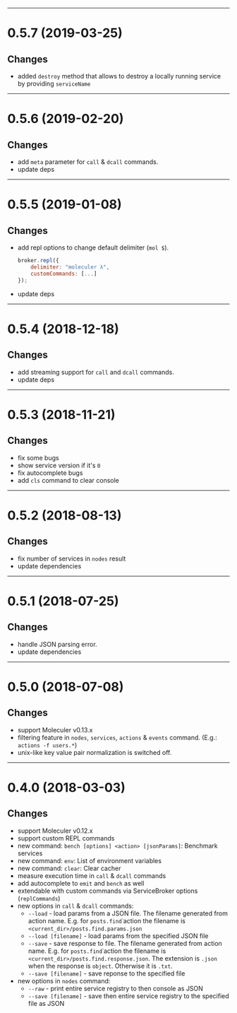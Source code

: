 --------------------------------------------------
<a name="0.5.7"></a>
# 0.5.7 (2019-03-25)

## Changes
- added `destroy` method that allows to destroy a locally running service by providing `serviceName`

--------------------------------------------------
<a name="0.5.6"></a>
# 0.5.6 (2019-02-20)

## Changes
- add `meta` parameter for `call` & `dcall` commands. 
- update deps

--------------------------------------------------
<a name="0.5.5"></a>
# 0.5.5 (2019-01-08)

## Changes
- add repl options to change default delimiter (`mol $`). 
    ```js
    broker.repl({ 
        delimiter: "moleculer λ", 
        customCommands: [...]
    });
    ```
- update deps

--------------------------------------------------
<a name="0.5.4"></a>
# 0.5.4 (2018-12-18)

## Changes
- add streaming support for `call` and `dcall` commands.
- update deps

--------------------------------------------------
<a name="0.5.3"></a>
# 0.5.3 (2018-11-21)

## Changes
- fix some bugs
- show service version if it's `0`
- fix autocomplete bugs
- add `cls` command to clear console

--------------------------------------------------
<a name="0.5.2"></a>
# 0.5.2 (2018-08-13)

## Changes
- fix number of services in `nodes` result
- update dependencies

--------------------------------------------------
<a name="0.5.1"></a>
# 0.5.1 (2018-07-25)

## Changes
- handle JSON parsing error.
- update dependencies

--------------------------------------------------
<a name="0.5.0"></a>
# 0.5.0 (2018-07-08)

## Changes
- support Moleculer v0.13.x
- filtering feature in `nodes`, `services`, `actions` & `events` command. (E.g.: `actions -f users.*`)
- unix-like key value pair normalization is switched off.

--------------------------------------------------
<a name="0.4.0"></a>
# 0.4.0 (2018-03-03)

## Changes
- support Moleculer v0.12.x
- support custom REPL commands
- new command: `bench [options] <action> [jsonParams]`: Benchmark services
- new command: `env`: List of environment variables
- new command: `clear`: Clear cacher
- measure execution time in `call` & `dcall` commands
- add autocomplete to `emit` and `bench` as well
- extendable with custom commands via ServiceBroker options (`replCommands`)
- new options in `call` & `dcall` commands:
    - `--load` - load params from a JSON file. The filename generated from action name. E.g. for `posts.find`˙action the filename is `<current_dir>/posts.find.params.json`
    - `--load [filename]` - load params from the specified JSON file
    - `--save` - save response to file. The filename generated from action name. E.g. for `posts.find`˙action the filename is `<current_dir>/posts.find.response.json`. The extension is `.json` when the response is `object`. Otherwise it is `.txt`.
    - `--save [filename]` - save reponse to the specified file
- new options in `nodes` command:
    - `--raw` - print entire service registry to then console as JSON
    - `--save [filename]` - save then entire service registry to the specified file as JSON
    
